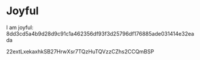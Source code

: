 # Joyful

I am joyful: 8dd3cd5a4b9d28d9c91c1a462356df93f3d25796df176885ade031414e32eada


22extLxekaxhkSB27HrwXsr7TQzHuTQVzzCZhs2CCQmBSP